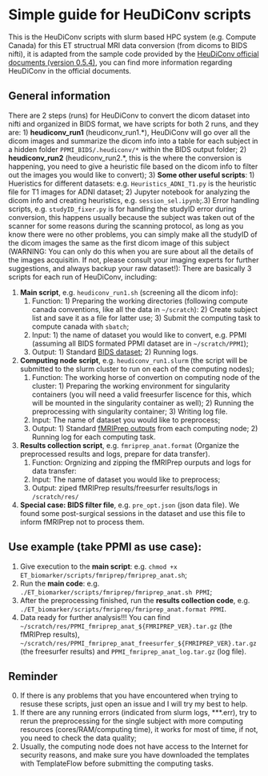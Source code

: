 # Simple guide for HeuDiConv scripts
This is the HeuDiConv scripts with slurm based HPC system (e.g. Compute Canada) for this ET structrual MRI data conversion (from dicoms to BIDS nifti), it is adapted from the sample code provided by the [HeuDiConv official documents (version 0.5.4)](https://heudiconv.readthedocs.io/en/latest/), you can find more information regarding HeuDiConv in the official documents.
## General information
There are 2 steps (runs) for HeuDiConv to convert the dicom dataset into nifti and organized in BIDS format, we have scripts for both 2 runs, and they are: 1) **heudiconv_run1** (heudiconv_run1.\*), HeuDiConv will go over all the dicom images and summarize the dicom info into a table for each subject in a hidden folder `PPMI_BIDS/.heudiconv/*` within the BIDS output folder; 2) **heudiconv_run2** (heudiconv_run2.\*, this is the where the conversion is happening, you need to give a heuristic file based on the dicom info to filter out the images you would like to convert); 3) **Some other useful scripts**: 1) Hueristics for different datasets: e.g. `Heuristics_ADNI_T1.py` is the heuristic file for T1 images for ADNI dataset; 2) Jupyter notebook for analyzing the dicom info and creating heuristics, e.g. `session_sel.ipynb`;.3) Error handling scripts, e.g. `studyID_fixer.py` is for handling the studyID error during conversion, this happens usually because the subject was taken out of the scanner for some reasons during the scanning protocol, as long as you know there were no other problems, you can simply make all the studyID of the dicom images the same as the first dicom image of this subject (WARNING: You can only do this when you are sure about all the details of the images acquisitin. If not, please consult your imaging experts for further suggestions, and always backup your raw dataset!): 
There are basically 3 scripts for each run of HeuDiConv, including: 
   1. **Main script**, e.g. `heudiconv_run1.sh` (screening all the dicom info):
      1. Function: 1) Preparing the working directories (following compute canada conventions, like all the data in `~/scratch`): 2) Create subject list and save it as a file for latter use; 3)  Submit the computing task to compute canada with `sbatch`;
      2. Input: 1) the name of dataset you would like to convert, e.g. PPMI (assuming all BIDS formated PPMI dataset are in `~/scratch/PPMI`); 
      3. Output: 1) Standard [BIDS dataset](https://bids.neuroimaging.io/); 2) Running logs.
   2. **Computing node script**, e.g. `heudiconv_run1.slurm` (the script will be submitted to the slurm cluster to run on each of the computing nodes);
      1. Function: The working horse of convertion on computing node of the cluster: 1) Preparing the working environment for singularity containers (you will need a valid freesurfer liscence for this, which will be mounted in the singularity container as well); 2) Running the preprocessing with singularity container; 3) Writing log file.
      2. Input: The name of dataset you would like to preprocess;
      3. Output:  1) Standard [fMRIPrep  outputs](https://fmriprep.org/en/stable/outputs.html) from each computing node; 2) Running log for each computing task.
   3. **Results collection script**, e.g. `fmriprep_anat.format` (Organize the preprocessed results and logs, prepare for data transfer).  
      1. Function: Orgnizing and zipping the fMRIPrep ourputs and logs for data transfer:
      2. Input: The name of dataset you would like to preprocess;
      3. Output: ziped fMRIPrep results/freesurfer results/logs in `/scratch/res/`
   4. **Special case: BIDS filter file**, e.g. `pre_opt.json` (json data file). We found some post-surgical sessions in the dataset and use this file to inform fMRIPrep not to process them.

## Use example (take PPMI as use case):
1. Give execution to the **main script**: e.g. `chmod +x ET_biomarker/scripts/fmriprep/fmriprep_anat.sh`;
2. Run the **main code**: e.g. `./ET_biomarker/scripts/fmriprep/fmriprep_anat.sh PPMI`;
3. After the preprocessing finished, run the **results collection code**, e.g. `./ET_biomarker/scripts/fmriprep/fmriprep_anat.format PPMI`.
4. Data ready for further analysis!!! You can find  `~/scratch/res/PPMI_fmriprep_anat_${FMRIPREP_VER}.tar.gz` (the fMRIPrep results), `~/scratch/res/PPMI_fmriprep_anat_freesurfer_${FMRIPREP_VER}.tar.gz` (the freesurfer results) and `PPMI_fmriprep_anat_log.tar.gz` (log file).

## Reminder
  0. If there is any problems that you have encountered when trying to resuse these scripts, just open an issue and I will try my best to help.
  1. If there are any running errors (indicated from slurm logs, ***.err), try to rerun the preprocessing for the single subject with more computing resources (cores/RAM/computing time), it works for most of time, if not, you need to check the data quality;
  2. Usually, the computing node does not have access to the Internet for security reasons, and make sure you have downloaded the templates with TemplateFlow before submitting the computing tasks.